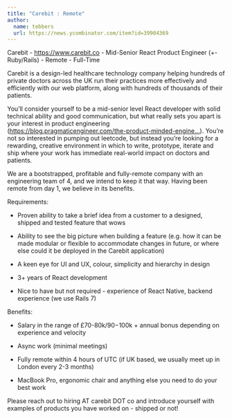 ```yaml
---
title: "Carebit : Remote"
author:
  name: tebbers
  url: https://news.ycombinator.com/item?id=39904369
---
```

Carebit - <a href="https:&#x2F;&#x2F;www.carebit.co" rel="nofollow">https:&#x2F;&#x2F;www.carebit.co</a> - Mid-Senior React Product Engineer (+- Ruby&#x2F;Rails) - Remote - Full-Time

Carebit is a design-led healthcare technology company helping hundreds of private doctors across the UK run their practices more effectively and efficiently with our web platform, along with hundreds of thousands of their patients.

You’ll consider yourself to be a mid-senior level React developer with solid technical ability and good communication, but what really sets you apart is your interest in product engineering (<a href="https:&#x2F;&#x2F;blog.pragmaticengineer.com&#x2F;the-product-minded-engineer&#x2F;" rel="nofollow">https:&#x2F;&#x2F;blog.pragmaticengineer.com&#x2F;the-product-minded-engine...</a>). You’re not so interested in pumping out leetcode, but instead you’re looking for a rewarding, creative environment in which to write, prototype, iterate and ship where your work has immediate real-world impact on doctors and patients.

We are a bootstrapped, profitable and fully-remote company with an engineering team of 4, and we intend to keep it that way. Having been remote from day 1, we believe in its benefits.

Requirements:

* Proven ability to take a brief idea from a customer to a designed, shipped and tested feature that wows

* Ability to see the big picture when building a feature (e.g. how it can be made modular or flexible to accommodate changes in future, or where else could it be deployed in the Carebit application)

* A keen eye for UI and UX, colour, simplicity and hierarchy in design

* 3+ years of React development

* Nice to have but not required - experience of React Native, backend experience (we use Rails 7)

Benefits:

* Salary in the range of £70-80k&#x2F;$90-$100k + annual bonus depending on experience and velocity

* Async work (minimal meetings)

* Fully remote within 4 hours of UTC (if UK based, we usually meet up in London every 2-3 months)

* MacBook Pro, ergonomic chair and anything else you need to do your best work

Please reach out to hiring AT carebit DOT co and introduce yourself with examples of products you have worked on - shipped or not!
